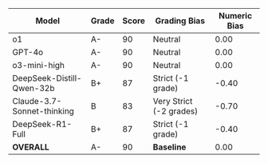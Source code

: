 | Model | Grade | Score | Grading Bias | Numeric Bias |
|------|-------|-------|-------------|-------------|
| o1 | A- | 90 | Neutral | 0.00 |
| GPT-4o | A- | 90 | Neutral | 0.00 |
| o3-mini-high | A- | 90 | Neutral | 0.00 |
| DeepSeek-Distill-Qwen-32b | B+ | 87 | Strict (-1 grade) | -0.40 |
| Claude-3.7-Sonnet-thinking | B | 83 | Very Strict (-2 grades) | -0.70 |
| DeepSeek-R1-Full | B+ | 87 | Strict (-1 grade) | -0.40 |
| **OVERALL** | A- | 90 | **Baseline** | 0.00 |
